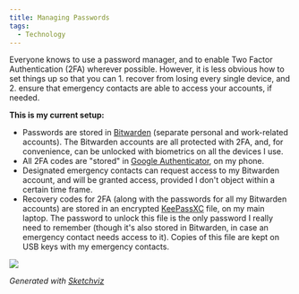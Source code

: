 ```yaml
---
title: Managing Passwords
tags:
  - Technology
---
```


Everyone knows to use a password manager, and to enable Two Factor Authentication (2FA) wherever possible. However, it is less obvious how to set things up so that you can 1. recover from losing every single device, and 2. ensure that emergency contacts are able to access your accounts, if needed.

**This is my current setup:**

- Passwords are stored in [Bitwarden](https://bitwarden.com/) (separate personal and work-related accounts). The Bitwarden accounts are all protected with 2FA, and, for convenience, can be unlocked with biometrics on all the devices I use.
- All 2FA codes are "stored" in [Google Authenticator](https://play.google.com/store/apps/details?id=com.google.android.apps.authenticator2), on my phone.
- Designated emergency contacts can request access to my Bitwarden account, and will be granted access, provided I don't object within a certain time frame.
- Recovery codes for 2FA (along with the passwords for all my Bitwarden accounts) are stored in an encrypted [KeePassXC](https://keepassxc.org/) file, on my main laptop. The password to unlock this file is the only password I really need to remember (though it's also stored in Bitwarden, in case an emergency contact needs access to it). Copies of this file are kept on USB keys with my emergency contacts.


![](setup.png)

*Generated with [Sketchviz](https://sketchviz.com/)*
